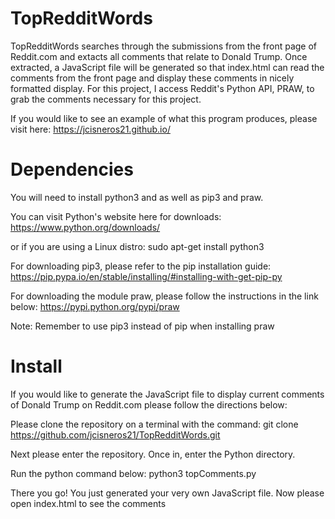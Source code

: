 # TopRedditWords
TopRedditWords searches through the submissions from the front page of Reddit.com and extacts all comments that relate to Donald Trump. Once extracted, a JavaScript file will be generated so that index.html can read the comments from the front page and display these comments in nicely formatted display. For this project, I access Reddit's Python API, PRAW, to grab the comments necessary for this project.

If you would like to see an example of what this program produces, please visit here:
https://jcisneros21.github.io/

# Dependencies
You will need to install python3 and as well as pip3 and praw.

You can visit Python's website here for downloads:
https://www.python.org/downloads/

or if you are using a Linux distro:
sudo apt-get install python3

For downloading pip3, please refer to the pip installation guide:
https://pip.pypa.io/en/stable/installing/#installing-with-get-pip-py

For downloading the module praw, please follow the instructions in the link below:
https://pypi.python.org/pypi/praw

Note: Remember to use pip3 instead of pip when installing praw

# Install
If you would like to generate the JavaScript file to display current comments of Donald Trump on Reddit.com please follow the directions below:

Please clone the repository on a terminal with the command:
git clone https://github.com/jcisneros21/TopRedditWords.git

Next please enter the repository. Once in, enter the Python directory.

Run the python command below:
python3 topComments.py

There you go! You just generated your very own JavaScript file. Now please open index.html to see the comments

